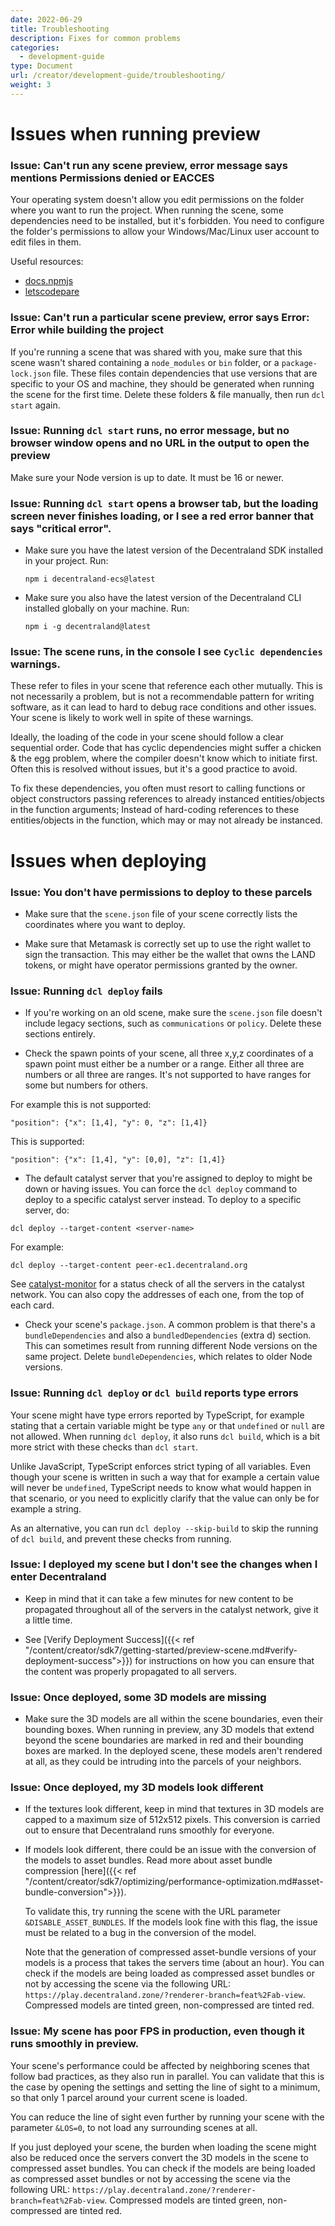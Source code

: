 ```yaml
---
date: 2022-06-29
title: Troubleshooting
description: Fixes for common problems
categories:
  - development-guide
type: Document
url: /creator/development-guide/troubleshooting/
weight: 3
---
```



# Issues when running preview

### Issue: Can't run any scene preview, error message says mentions **Permissions denied** or **EACCES**

Your operating system doesn't allow you edit permissions on the folder where you want to run the project. When running the scene, some dependencies need to be installed, but it's forbidden. You need to configure the folder's permissions to allow your Windows/Mac/Linux user account to edit files in them.

Useful resources:

- [docs.npmjs](https://docs.npmjs.com/resolving-eacces-permissions-errors-when-installing-packages-globally)
- [letscodepare](https://letscodepare.com/blog/npm-resolving-eacces-permissions-denied)

### Issue: Can't run a particular scene preview, error says **Error: Error while building the project**

If you're running a scene that was shared with you, make sure that this scene wasn't shared containing a `node_modules` or `bin` folder, or a `package-lock.json` file. These files contain dependencies that use versions that are specific to your OS and machine, they should be generated when running the scene for the first time. Delete these folders & file manually, then run `dcl start` again.


### Issue: Running `dcl start` runs, no error message, but no browser window opens and no URL in the output to open the preview

Make sure your Node version is up to date. It must be 16 or newer.

### Issue: Running `dcl start` opens a browser tab, but the loading screen never finishes loading, or I see a red error banner that says "critical error".

- Make sure you have the latest version of the Decentraland SDK installed in your project. Run:

	`npm i decentraland-ecs@latest`

- Make sure you also have the latest version of the Decentraland CLI installed globally on your machine. Run:

	`npm i -g decentraland@latest`

### Issue: The scene runs, in the console I see `Cyclic dependencies` warnings.

These refer to files in your scene that reference each other mutually. This is not necessarily a problem, but is not a recommendable pattern for writing software, as it can lead to hard to debug race conditions and other issues. Your scene is likely to work well in spite of these warnings.

Ideally, the loading of the code in your scene should follow a clear sequential order. Code that has cyclic dependencies might suffer a chicken & the egg problem, where the compiler doesn't know which to initiate first. Often this is resolved without issues, but it's a good practice to avoid. 

To fix these dependencies, you often must resort to calling functions or object constructors passing references to already instanced entities/objects in the function arguments; Instead of hard-coding references to these entities/objects in the function, which may or may not already be instanced. 

# Issues when deploying

### Issue: You don't have permissions to deploy to these parcels

- Make sure that the `scene.json` file of your scene correctly lists the coordinates where you want to deploy.

- Make sure that Metamask is correctly set up to use the right wallet to sign the transaction. This may either be the wallet that owns the LAND tokens, or might have operator permissions granted by the owner.

### Issue: Running `dcl deploy` fails

- If you're working on an old scene, make sure the `scene.json` file doesn't include legacy sections, such as `communications` or `policy`. Delete these sections entirely.

- Check the spawn points of your scene, all three x,y,z coordinates of a spawn point must either be a number or a range. Either all three are numbers or all three are ranges. It's not supported to have ranges for some but numbers for others. 

For example this is not supported:

`"position": {"x": [1,4], "y": 0, "z": [1,4]}`

This is supported:

`"position": {"x": [1,4], "y": [0,0], "z": [1,4]}`


- The default catalyst server that you're assigned to deploy to might be down or having issues. You can force the `dcl deploy` command to deploy to a specific catalyst server instead. To deploy to a specific server, do:

`dcl deploy --target-content <server-name>`

For example:

`dcl deploy --target-content peer-ec1.decentraland.org`

See [catalyst-monitor](https://decentraland.github.io/catalyst-monitor/) for a status check of all the servers in the catalyst network. You can also copy the addresses of each one, from the top of each card.

- Check your scene's `package.json`. A common problem is that there's a `bundleDependencies` and also a `bundledDependencies` (extra d) section. This can sometimes result from running different Node versions on the same project. Delete `bundleDependencies`, which relates to older Node versions.
 
### Issue: Running `dcl deploy` or `dcl build` reports type errors

Your scene might have type errors reported by TypeScript, for example stating that a certain variable might be type `any` or that `undefined` or `null` are not allowed. When running `dcl deploy`, it also runs `dcl build`, which is a bit more strict with these checks than `dcl start`.

Unlike JavaScript, TypeScript enforces strict typing of all variables. Even though your scene is written in such a way that for example a certain value will never be `undefined`, TypeScript needs to know what would happen in that scenario, or you need to explicitly clarify that the value can only be for example a string.

As an alternative, you can run `dcl deploy --skip-build` to skip the running of `dcl build`, and prevent these checks from running.


### Issue: I deployed my scene but I don't see the changes when I enter Decentraland

- Keep in mind that it can take a few minutes for new content to be propagated throughout all of the servers in the catalyst network, give it a little time.

- See [Verify Deployment Success]({{< ref "/content/creator/sdk7/getting-started/preview-scene.md#verify-deployment-success">}}) for instructions on how you can ensure that the content was properly propagated to all servers.

### Issue: Once deployed, some 3D models are missing

- Make sure the 3D models are all within the scene boundaries, even their bounding boxes. When running in preview, any 3D models that extend beyond the scene boundaries are marked in red and their bounding boxes are marked. In the deployed scene, these models aren't rendered at all, as they could be intruding into the parcels of your neighbors.


### Issue: Once deployed, my 3D models look different


- If the textures look different, keep in mind that textures in 3D models are capped to a maximum size of 512x512 pixels. This conversion is carried out to ensure that Decentraland runs smoothly for everyone.

- If models look different, there could be an issue with the conversion of the models to asset bundles. Read more about asset bundle compression [here]({{< ref "/content/creator/sdk7/optimizing/performance-optimization.md#asset-bundle-conversion">}}). 

	To validate this, try running the scene with the URL parameter `&DISABLE_ASSET_BUNDLES`. If the models look fine with this flag, the issue must be related to a bug in the conversion of the model.

	Note that the generation of compressed asset-bundle versions of your models is a process that takes the servers time (about an hour). You can check if the models are being loaded as compressed asset bundles or not by accessing the scene via the following URL:  `https://play.decentraland.zone/?renderer-branch=feat%2Fab-view`. Compressed models are tinted green, non-compressed are tinted red.

### Issue: My scene has poor FPS in production, even though it runs smoothly in preview.

Your scene's performance could be affected by neighboring scenes that follow bad practices, as they also run in parallel.  You can validate that this is the case by opening the settings and setting the line of sight to a minimum, so that only 1 parcel around your current scene is loaded.

You can reduce the line of sight even further by running your scene with the parameter `&LOS=0`, to not load any surrounding scenes at all.

If you just deployed your scene, the burden when loading the scene might also be reduced once the servers convert the 3D models in the scene to compressed asset bundles. You can check if the models are being loaded as compressed asset bundles or not by accessing the scene via the following URL:  `https://play.decentraland.zone/?renderer-branch=feat%2Fab-view`. Compressed models are tinted green, non-compressed are tinted red.
